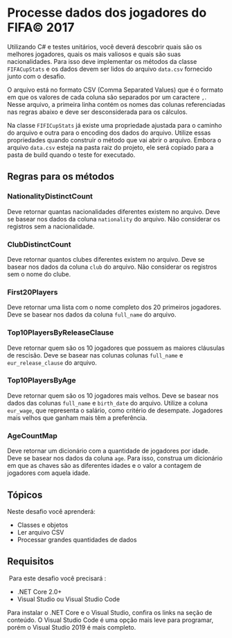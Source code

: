 # Processe dados dos jogadores do FIFA© 2017

Utilizando C# e testes unitários, você deverá descobrir quais são os melhores jogadores, quais os mais valiosos e quais são suas nacionalidades.
Para isso deve implementar os métodos da classe `FIFACupStats` e os dados devem ser lidos do arquivo `data.csv` fornecido junto com o desafio.

O arquivo está no formato CSV (Comma Separated Values) que é o formato em que os valores de cada coluna são separados por um caractere `,`.
Nesse arquivo, a primeira linha contém os nomes das colunas referenciadas nas regras abaixo e deve ser desconsiderada para os cálculos.

Na classe `FIFICupStats` já existe uma propriedade ajustada para o caminho do arquivo e outra para o encoding dos dados do arquivo. Utilize essas propriedades quando construir o método que vai abrir o arquivo. Embora o arquivo `data.csv` esteja na pasta raiz do projeto, ele será copiado para a pasta de build quando o teste for executado.

## Regras para os métodos 

### NationalityDistinctCount

Deve retornar quantas nacionalidades diferentes existem no arquivo. Deve se basear nos dados da coluna `nationality` do arquivo. Não considerar os registros sem a nacionalidade.

### ClubDistinctCount

Deve retornar quantos clubes diferentes existem no arquivo. Deve se basear nos dados da coluna `club` do arquivo. Não considerar os registros sem o nome do clube.

### First20Players

Deve retornar uma lista com o nome completo dos 20 primeiros jogadores. Deve se basear nos dados da coluna `full_name` do arquivo.

### Top10PlayersByReleaseClause

Deve retornar quem são os 10 jogadores que possuem as maiores cláusulas de rescisão. Deve se basear nas colunas colunas `full_name` e `eur_release_clause` do arquivo.

### Top10PlayersByAge

Deve retornar quem são os 10 jogadores mais velhos. Deve se basear nos dados das colunas `full_name` e `birth_date` do arquivo. Utilize a coluna `eur_wage`, que representa o salário, como critério de desempate. Jogadores mais velhos que ganham mais têm a preferência.

### AgeCountMap

Deve retornar um dicionário com a quantidade de jogadores por idade. Deve se basear nos dados da coluna `age`. Para isso, construa um dicionário em que as chaves são as diferentes idades e o valor a contagem de jogadores com aquela idade.
	
## Tópicos

Neste desafio você aprenderá:

* Classes e objetos
* Ler arquivo CSV
* Processar grandes quantidades de dados

## Requisitos
​
Para este desafio você precisará :

- .NET Core 2.0+
- Visual Studio ou Visual Studio Code

Para instalar o .NET Core e o Visual Studio, confira os links na seção de conteúdo.
O Visual Studio Code é uma opção mais leve para programar, porém o Visual Studio 2019 é mais completo.
